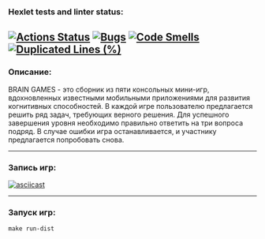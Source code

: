 ### Hexlet tests and linter status:
[![Actions Status](https://github.com/victor-bozhko/qa-auto-engineer-java-project-61/actions/workflows/hexlet-check.yml/badge.svg)](https://github.com/victor-bozhko/qa-auto-engineer-java-project-61/actions)
[![Bugs](https://sonarcloud.io/api/project_badges/measure?project=victor-bozhko_qa-auto-engineer-java-project-612&metric=bugs)](https://sonarcloud.io/summary/new_code?id=victor-bozhko_qa-auto-engineer-java-project-612)
[![Code Smells](https://sonarcloud.io/api/project_badges/measure?project=victor-bozhko_qa-auto-engineer-java-project-612&metric=code_smells)](https://sonarcloud.io/summary/new_code?id=victor-bozhko_qa-auto-engineer-java-project-612)
[![Duplicated Lines (%)](https://sonarcloud.io/api/project_badges/measure?project=victor-bozhko_qa-auto-engineer-java-project-612&metric=duplicated_lines_density)](https://sonarcloud.io/summary/new_code?id=victor-bozhko_qa-auto-engineer-java-project-612)
---
### Описание:
BRAIN GAMES - это сборник из пяти консольных мини-игр, вдохновленных известными мобильными приложениями для развития когнитивных способностей. В каждой игре пользователю предлагается решить ряд задач, требующих верного решения. Для успешного завершения уровня необходимо правильно ответить на три вопроса подряд. В случае ошибки игра останавливается, и участнику предлагается попробовать снова.
 


---
### Запись игр:
[![asciicast](https://asciinema.org/a/BnmG80xfJsiBrizq6USBqBTE3.svg)](https://asciinema.org/a/BnmG80xfJsiBrizq6USBqBTE3)

---
### Запуск игр:
```
make run-dist